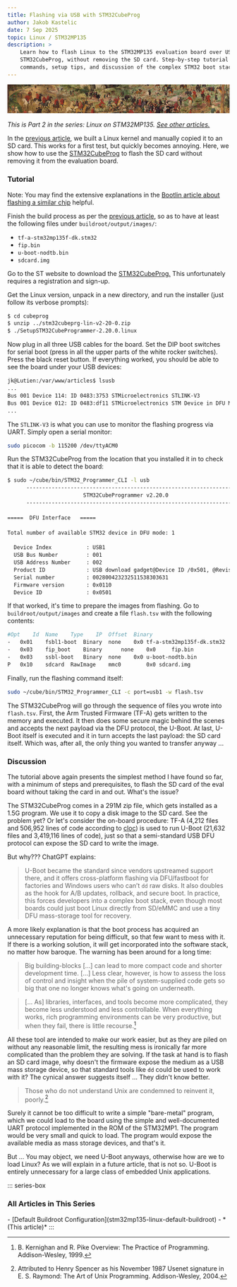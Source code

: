 ```yaml
---
title: Flashing via USB with STM32CubeProg
author: Jakob Kastelic
date: 7 Sep 2025
topic: Linux / STM32MP135
description: >
    Learn how to flash Linux to the STM32MP135 evaluation board over USB using
    STM32CubeProg, without removing the SD card. Step-by-step tutorial with
    commands, setup tips, and discussion of the complex STM32 boot stack.
---
```


![](../images/cal.jpg)

*This is Part 2 in the series: Linux on STM32MP135. [See other
articles.](#series-list)*

In the [previous article](stm32mp135-linux-default-buildroot), we built a Linux
kernel and manually copied it to an SD card. This works for a first test, but
quickly becomes annoying. Here, we show how to use the
[STM32CubeProg](https://www.st.com/en/development-tools/stm32cubeprog.html#get-software)
to flash the SD card without removing it from the evaluation board.

### Tutorial

Note: You may find the extensive explanations in the [Bootlin article about
flashing a similar
chip](https://bootlin.com/blog/building-a-linux-system-for-the-stm32mp1-implementing-factory-flashing/)
helpful.

Finish the build process as per the [previous
article](stm32mp135-linux-default-buildroot), so as to have at least the
following files under `buildroot/output/images/`:

   - `tf-a-stm32mp135f-dk.stm32`
   - `fip.bin`
   - `u-boot-nodtb.bin`
   - `sdcard.img`

Go to the ST website to download the
[STM32CubeProg.](https://www.st.com/en/development-tools/stm32cubeprog.html#get-software)
This unfortunately requires a registration and sign-up.

Get the Linux version, unpack in a new directory, and run the installer (just
follow its verbose prompts):

```sh
$ cd cubeprog
$ unzip ../stm32cubeprg-lin-v2-20-0.zip
$ ./SetupSTM32CubeProgrammer-2.20.0.linux
```

Now plug in all three USB cables for the board. Set the DIP boot switches for
serial boot (press in all the upper parts of the white rocker switches). Press
the black reset button. If everything worked, you should be able to see the
board under your USB devices:

```sh
jk@Lutien:/var/www/articles$ lsusb
...
Bus 001 Device 114: ID 0483:3753 STMicroelectronics STLINK-V3
Bus 001 Device 012: ID 0483:df11 STMicroelectronics STM Device in DFU Mode
...
```

The `STLINK-V3` is what you can use to monitor the flashing progress via UART.
Simply open a serial monitor:

```sh
sudo picocom -b 115200 /dev/ttyACM0
```

Run the STM32CubeProg from the location that you installed it in to check that
it is able to detect the board:

```sh
$ sudo ~/cube/bin/STM32_Programmer_CLI -l usb
      -------------------------------------------------------------------
                        STM32CubeProgrammer v2.20.0
      -------------------------------------------------------------------

=====  DFU Interface   =====

Total number of available STM32 device in DFU mode: 1

  Device Index           : USB1
  USB Bus Number         : 001
  USB Address Number     : 002
  Product ID             : USB download gadget@Device ID /0x501, @Revision ID /0x1003, @Name /STM32MP135F Rev.Y,
  Serial number          : 002800423232511538303631
  Firmware version       : 0x0110
  Device ID              : 0x0501
```

If that worked, it's time to prepare the images from flashing. Go to
`buildroot/output/images` and create a file `flash.tsv` with the following
contents:

```sh
#Opt	Id	Name	Type	IP	Offset	Binary
-	0x01	fsbl1-boot	Binary	none	0x0	tf-a-stm32mp135f-dk.stm32
-	0x03	fip_boot	Binary		none	0x0		fip.bin
-	0x03	ssbl-boot	Binary	none	0x0	u-boot-nodtb.bin
P	0x10	sdcard	RawImage	mmc0		0x0	sdcard.img
```

Finally, run the flashing command itself:

```sh
sudo ~/cube/bin/STM32_Programmer_CLI -c port=usb1 -w flash.tsv
```

The STM32CubeProg will go through the sequence of files you wrote into
`flash.tsv`. First, the Arm Trusted Firmware (TF-A) gets written to the memory
and executed. It then does some secure magic behind the scenes and accepts the
next payload via the DFU protocol, the U-Boot. At last, U-Boot itself is
executed and it in turn accepts the last payload: the SD card itself. Which was,
after all, the only thing you wanted to transfer anyway ...

### Discussion

The tutorial above again presents the simplest method I have found so far, with
a minimum of steps and prerequisites, to flash the SD card of the eval board
without taking the card in and out. What's the issue?

The STM32CubeProg comes in a 291M zip file, which gets installed as a 1.5G
program. We use it to copy a disk image to the SD card. See the problem yet?
Or let's consider the on-board procedure: TF-A (4,212 files and 506,952 lines of
code according to [cloc](https://github.com/AlDanial/cloc)) is used to run
U-Boot (21,632 files and 3,419,116 lines of code), just so that a semi-standard
USB DFU protocol can expose the SD card to write the image.

But why??? ChatGPT explains:

> U-Boot became the standard since vendors upstreamed support there, and it
> offers cross-platform flashing via DFU/fastboot for factories and Windows
> users who can’t `dd` raw disks. It also doubles as the hook for A/B updates,
> rollback, and secure boot. In practice, this forces developers into a complex
> boot stack, even though most boards could just boot Linux directly from
> SD/eMMC and use a tiny DFU mass-storage tool for recovery.

A more likely explanation is that the boot process has acquired an unnecessary
reputation for being difficult, so that few want to mess with it. If there is a
working solution, it will get incorporated into the software stack, no matter
how baroque. The warning has been around for a long time:

> Big building-blocks [...] can lead to more compact code and shorter
> development time. [...] Less clear, however, is how to assess the loss of
> control and insight when the pile of system-supplied code gets so big that one
> no longer knows what's going on underneath.

> [... As] libraries, interfaces, and tools become more complicated, they become
> less understood and less controllable. When everything works, rich programming
> environments can be very productive, but when they fail, there is little
> recourse.[^pract]

All these tool are intended to make our work easier, but as they are piled on
without any reasonable limit, the resulting mess is ironically far more
complicated than the problem they are solving. If the task at hand is to flash
an SD card image, why doesn't the firmware expose the medium as a USB mass
storage device, so that standard tools like `dd` could be used to work with it?
The cynical answer suggests itself ... They didn't know better.

> Those who do not understand Unix are condemned to reinvent it, poorly.[^ray]

Surely it cannot be too difficult to write a simple "bare-metal" program, which
we could load to the board using the simple and well-documented UART protocol
implemented in the ROM of the STM32MP1. The program would be very small and
quick to load. The program would expose the available media as mass storage
devices, and that's it.

But ... You may object, we need U-Boot anyways, otherwise how are we to load
Linux? As we will explain in a future article, that is not so. U-Boot is
entirely unnecessary for a large class of embedded Unix applications.

::: series-box
<h3 id="series-list">All Articles in This Series</h3>
- [Default Buildroot Configuration](stm32mp135-linux-default-buildroot)
- *(This article)*
:::

[^pract]:  B. Kernighan and R. Pike Overview: The Practice of Programming.
    Addison-Wesley, 1999.

[^ray]: Attributed to Henry Spencer as his November 1987 Usenet signature in E.
    S.  Raymond: The Art of Unix Programming. Addison-Wesley, 2004.
